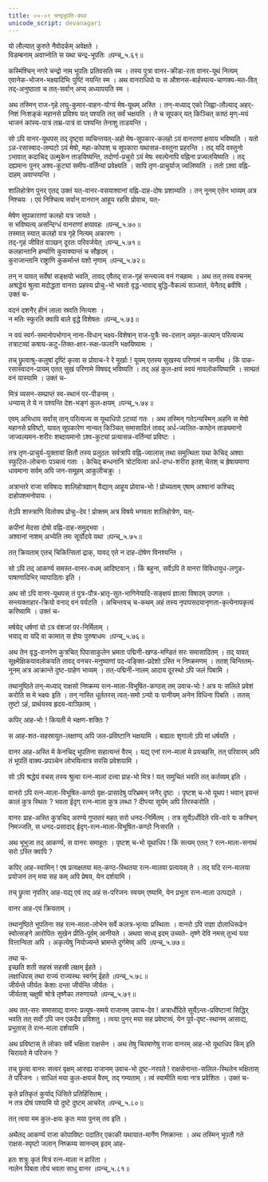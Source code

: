 ```yaml
---
title: ०५-०९ चन्द्रभूपति-कथा
unicode_script: devanagari
---
```


यो लौल्यात् कुरुते नैवोदर्कम् अवेक्षते ।  
विडम्बनाम् अवाप्नोति स यथा चन्द्र-भूपतिः ॥पन्च्_५.६९॥  

कस्मिंश्चिन् नगरे चन्द्रो नाम भूपतिः प्रतिवसति स्म । तस्य पुत्रा वानर-क्रीडा-रता वानर-यूथं नित्यम् एवानेक-भोजन-भक्ष्यादिभिः पुष्टिं नयन्ति स्म । अथ वानराधिपो यः स औशनस-बार्हस्पत्य-चाणक्य-मत-वित् तद्-अनुष्ठाता च तत्-सर्वान् अप्य् अध्यापयति स्म ।  

अथ तस्मिन् राज-गृहे लघु-कुमार-वाहन-योग्यं मेष-यूथम् अस्ति । तन्-मध्याद् एको जिह्वा-लौल्याद् अहर्-निशं निःशङ्कं महानसे प्रविश्य यत् पश्यति तत् सर्वं भक्षयति । ते च सूपकर् यत् किञ्चित् काष्ठं मृण्-मयं भाजनं कांस्य-पात्रं ताम्र-पात्रं वा पश्यन्ति तेनाशु ताडयन्ति ।  

सो ऽपि वानर-यूथपस् तद् दृष्ट्वा व्यचिन्तयत्-अहो मेष-सूपकार-कलहो ऽयं वानराणां क्षयाय भविष्यति । यतो ऽन्न-रसास्वाद-लम्पटो ऽयं मेषो, महा-कोपाश् च सूपकारा यथासन्न-वस्तुना प्रहरन्ति । तद् यदि वस्तुनो ऽभावात् कदाचिद् उल्मुकेन ताडयिष्यन्ति, तदोर्णा-प्रचुरो ऽयं मेषः स्वल्पेनापि वह्निना प्रज्वलयिष्यति । तद् दह्यमानः पुनर् अश्व-कुट्यां समीप-वर्तिन्यां प्रवेक्ष्यति । सापि तृण-प्राचुर्याज् ज्वलिष्यति । ततो ऽश्वा वह्नि-दाहम् अवाप्स्यन्ति ।  

शालिहोत्रेण पुनर् एतद् उक्तं यत्-वानर-वसयाश्वानां वह्नि-दाह-दोषः प्रशाम्यति । तन् नूनम् एतेन भाव्यम् अत्र निश्चयः । एवं निश्चित्य सर्वान् वानरान् आहूय रहसि प्रोवाच, यत्-  

मेषेण सूपकाराणां कलहो यत्र जायते ।  
स भविष्यत्य् असन्दिग्धं वानराणां क्षयावहः ॥पन्च्_५.७०॥  
तस्मात् स्यात् कलहो यत्र गृहे नित्यम् अकारणः ।  
तद्-गृहं जीवितं वाञ्छन् दूरतः परिवर्जयेत् ॥पन्च्_५.७१॥  
कलहान्तानि हर्म्याणि कुवाक्यान्तं च सौहृदम् ।  
कुराजान्तानि राष्ट्राणि कुकर्मान्तं यशो नृणाम् ॥पन्च्_५.७२॥  

तन् न यावत् सर्वेषां सङ्क्षयो भवति, तावद् एवैतद् राज-गृहं सन्त्यज्य वनं गच्छामः । अथ तत् तस्य वचनम् अश्रद्धेयं श्रुत्वा मदोद्धता वानराः प्रहस्य प्रोचुः-भो भवतो वृद्ध-भावाद् बुद्धि-वैकल्यं सञ्जातं, येनैतद् ब्रवीषि । उक्तं च-  

वदनं दशनैर् हीनं लाला स्रवति नित्यशः ।  
न मतिः स्फुरति क्वापि बाले वृद्धे विशेषतः ॥पन्च्_५.७३॥  

न वयं स्वर्ग-समानोपभोगान् नाना-विधान् भक्ष्य-विशेषान् राज-पुत्रैः स्व-दत्तान् अमृत-कल्पान् परित्यज्य तत्राटव्यां कषाय-कटु-तिक्त-क्षार-रूक्ष-फलानि भक्षयिष्यामः ।  

तच् छ्रुत्वाश्रु-कलुषां दृष्टिं कृत्वा स प्रोवाच-रे रे मूर्खाः ! यूयम् एतस्य सुखस्य परिणामं न जानीथ । किं पाक-रसास्वादन-प्रायम् एतत् सुखं परिणामे विषवद् भविष्यति । तद् अहं कुल-क्षयं स्वयं नावलोकयिष्यामि । साम्प्रतं वनं यास्यामि । उक्तं च-  

मित्रं व्यसन-सम्प्राप्तं स्व-स्थानं पर-पीडनम् ।  
धन्यास् ते ये न पश्यन्ति देश-भङ्गं कुल-क्षयम् ॥पन्च्_५.७४॥  

एवम् अभिधाय सर्वांस् तान् परित्यज्य स यूथाधिपो ऽटव्यां गतः । अथ तस्मिन् गतेऽन्यस्मिन् अहनि स मेषो महानसे प्रविष्टो, यावत् सूपकारेण नान्यत् किञ्चित् समासादितं तावद् अर्ध-ज्वलित-काष्ठेन ताड्यमानो जाज्वल्यमन-शरीरः शब्दायमानो ऽश्व-कुट्यां प्रत्यासन्न-वर्तिन्यां प्रविष्टः ।  

तत्र तृण-प्राचुर्य-युक्तायां क्षितौ तस्य प्रलुठतः सर्वत्रापि वह्नि-ज्वालास् तथा समुत्थिता यथा केचिद् अश्वाः स्फुटित-लोचनाः पञ्चत्वं गताः । केचिद् बन्धनानि त्रोटयित्वा अर्ध-दग्ध-शरीरा इतश् चेतश् च ह्रेषायमाणा धावमाना सर्वम् अपि जन-समूहम् आकुलीचक्रुः ।  

अत्रान्तरे राजा सविषादः शालिहोत्रज्ञान् वैद्यान् आहूय प्रोवाच-भोः ! प्रोच्यताम् एषाम् अश्वानां कश्चिद् दाहोपशमनोपायः ।  

तेऽपि शास्त्राणि विलोक्य प्रोचुः-देव ! प्रोक्तम् अत्र विषये भगवता शालिहोत्रेण, यत्-  

कपीनां मेदसा दोषो वह्नि-दाह-समुद्भवा ।  
अश्वानां नाशम् अभ्येति तमः सूर्योदये यथा ॥पन्च्_५.७५॥  

तत् क्रियताम् एतच् चिकित्सितां द्राक्, यावद् एते न दाह-दोषेण विनश्यन्ति ।  

सो ऽपि तद् आकर्ण्य समस्त-वानर-वधम् आदिष्टवान् । किं बहुना, सर्वेऽपि ते वानरा विविधायुध-लगुड-पाषाणादिभिर् व्यापादिताः इति ।  

अथ सो ऽपि वानर-यूथपस् तं पुत्र-पौत्र-भ्रातृ-सुत-भागिनेयादि-सङ्क्षयं ज्ञात्वा विषादम् उपगतः । सन्त्यक्ताहार-क्रियो वनाद् वनं पर्यटति । अचिन्तयच् च-कथम् अहं तस्य नृपापसदयानृणता-कृत्येनापकृत्यं करिष्यामि । उक्तं च-  

मर्षयेद् धर्षणां यो ऽत्र वंशजां पर-निर्मिताम् ।  
भयाद् वा यदि वा कामात् स ज्ञेयः पुरुषाधमः ॥पन्च्_५.७६॥  

अथ तेन वृद्ध-वानरेण कुत्रचित् पिपासाकुलेन भ्रमता पद्मिनी-खण्ड-मण्डितं सरः समासादितम् । तद् यावत् सूक्ष्मेक्षिकयावलोकयति तावद् वनचर-मनुष्याणां पद-पङ्क्ति-प्रदेशो ऽस्ति न निष्क्रमणम् । ततश् चिन्तितम्-नूनम् अत्र आक्रान्ते दुष्ट-ग्राहेण भाव्यम् । तत्-पद्मिनी-नालम् आदाय दूरस्थो ऽपि जलं पिबामि ।  

तथानुष्ठिते तन्-मध्याद् राक्षसो निष्क्रम्य रत्न-माला-विभूषित-कण्ठस् तम् उवाच-भोः ! अत्र यः सलिले प्रवेशं करोति स मे भक्ष्यः इति । तन् नास्ति धूर्ततरस् त्वत्-समो ऽन्यो यः पानीयम् अनेन विधिना पिबति । ततस् तुष्टो ऽहं, प्रार्थयस्व हृदय-वाञ्छितम् ।  

कपिर् आह-भोः ! कियती मे भक्षण-शक्तिः ?  

स आह-शत-सहस्रायुत-लक्षाण्य् अपि जल-प्रविष्टानि भक्षयामि । बाह्यतः शृगालो ऽपि मां धर्षयति ।  

वानर आह-अस्ति मे केनचिद् भूपतिना सहात्यन्तं वैरम् । यद्य् एनां रत्न-मालां मे प्रयच्छसि, तत् परिवारम् अपि तं भूपतिं वाक्य-प्रपञ्चेन लोभयित्वात्र सरसि प्रवेशयामि ।  

सो ऽपि श्रद्धेयं वचस् तस्य श्रुत्वा रत्न-मालां दत्त्वा प्राह-भो मित्र ! यत् समुचितं भवति तत् कर्तव्यम् इति ।  

वानरो ऽपि रत्न-माला-विभूषित-कण्ठो वृक्ष-प्रासादेषु परिभ्रमन् जनैर् दृष्टः । पृष्टश् च-भो यूथप ! भवान् इयन्तं कालं कुत्र स्थितः ? भवता ईदृग् रत्न-माला कुत्र लब्धा ? दीप्त्या सूर्यम् अपि तिरस्करोति ।  

वानरः प्राह-अस्ति कुत्रचिद् अरण्ये गुप्ततरं महत् सरो धनद-निर्मितम् । तत्र सूर्येऽर्धोदिते रवि-वारे यः कश्चिन् निमज्जति, स धनद-प्रसादाद् ईदृग्-रत्न-माला-विभूषित-कण्ठो निःसरति ।  

अथ भूभुजा तद् आकर्ण्य, स वानरः समाहूतः । पृष्टश् च-भो यूथाधिप ! किं सत्यम् एतत् ? रत्न-माला-सनाथं सरो ऽस्ति क्वापि ?  

कपिर् आह-स्वामिन् ! एष प्रत्यक्षतया मत्-कण्ठ-स्थितया रत्न-मालया प्रत्ययस् ते । तद् यदि रत्न-मालया प्रयोजनं तन् मया सह कम् अपि प्रेषय, येन दर्शयामि ।  

तच् छ्रुत्वा नृपतिर् आह-यद्य् एवं तद् अहं स-परिजनः स्वयम् एष्यामि, येन प्रभूता रत्न-माला उत्पद्यते ।  

वानर आह-एवं क्रियताम् ।  

तथानुष्ठिते भूपतिना सह रत्न-माला-लोभेन सर्वे कलत्र-भृत्याः प्रस्थिताः । वानरो ऽपि राज्ञा दोलाधिरूढेन स्वोत्सङ्गे आरोपितः सुखेन प्रीति-पूर्वम् आनीयते । अथवा साध्व् इदम् उच्यते-
तृष्णे देवि नमस् तुभ्यं यया वित्तान्विता अपि ।
अकृत्येषु नियोज्यन्ते भ्रामन्ते दुर्गमेष्व् अपि ॥पन्च्_५.७७॥  

तथा च-  
इच्छति शती सहस्रं सहस्री लक्षम् ईहते ।  
लक्षाधिपस् तथा राज्यं राज्यस्थः स्वर्गम् ईहते ॥पन्च्_५.७८॥  
जीर्यन्ते जीर्यतः केशाः दन्ता जीर्यन्ति जीर्यतः ।  
जीर्यतश् चक्षुषी श्रोत्रे तृष्णैका तरुणायते ॥पन्च्_५.७९॥  

अथ तत्-सरः समासाद्य वानरः प्रत्यूष-समये राजानम् उवाच-देव ! अत्रार्धोदिते सूर्येऽन्तः-प्रविष्टानां सिद्धिर् भवति तत् सर्वो ऽपि जन एकदैव प्रविशतु । त्वया पुनर् मया सह प्रवेष्टव्यं, येन पूर्व-दृष्ट-स्थानम् आसाद्य, प्रभूतास् ते रत्न-माला दर्शयामि ।  

अथ प्रविष्टास् ते लोकाः सर्वे भक्षिता राक्षसेन । अथ तेषु चिरमाणेषु राजा वानरम् आह-भो यूथाधिप किम् इति चिरायते मे परिजनः ?  

तच् छ्रुत्वा वानरः सत्वरं वृक्षम् आरुह्य राजानम् उवाच-भो दुष्ट-नरपते ! राक्षसेनान्तः-सलिल-स्थितेन भक्षितास् ते परिजनः । साधितं मया कुल-क्षयजं वैरम्, तद् गम्यताम् । त्वं स्वामीति मत्वा नात्र प्रवेशितः । उक्तं च-  

कृते प्रतिकृतं कुर्याद् धिंसिते प्रतिहिंसितम् ।  
न तत्र दोषं पश्यामि यो दुष्टे दुष्टम् आचरेत् ॥पन्च्_५.८०॥  

तत् त्वया मम कुल-क्षयः कृतः मया पुनस् तव इति ।  

अथैतद् आकर्ण्य राजा कोपाविष्टः पदातिर् एकाकी यथायात-मार्गेण निष्क्रान्तः । अथ तस्मिन् भूपतौ गते राक्षस-स्पृष्टो जलान् निष्क्रम्य सानन्दम् इदम् आह-  

हतः शत्रुः कृतं मित्रं रत्न-माला न हारिता ।  
नालेन पिबता तोयं भवता साधु वानर ॥पन्च्_५.८१॥  
